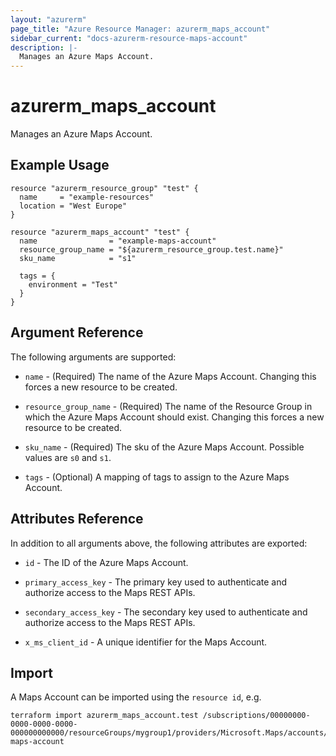 ```yaml
---
layout: "azurerm"
page_title: "Azure Resource Manager: azurerm_maps_account"
sidebar_current: "docs-azurerm-resource-maps-account"
description: |-
  Manages an Azure Maps Account.
---
```


# azurerm_maps_account

Manages an Azure Maps Account.

## Example Usage

```hcl
resource "azurerm_resource_group" "test" {
  name     = "example-resources"
  location = "West Europe"
}

resource "azurerm_maps_account" "test" {
  name                = "example-maps-account"
  resource_group_name = "${azurerm_resource_group.test.name}"
  sku_name            = "s1"

  tags = {
    environment = "Test"
  }
}
```

## Argument Reference

The following arguments are supported:

* `name` - (Required) The name of the Azure Maps Account. Changing this forces a new resource to be created.

* `resource_group_name` - (Required) The name of the Resource Group in which the Azure Maps Account should exist. Changing this forces a new resource to be created.

* `sku_name` - (Required) The sku of the Azure Maps Account. Possible values are `s0` and `s1`.

* `tags` - (Optional) A mapping of tags to assign to the Azure Maps Account.


## Attributes Reference

In addition to all arguments above, the following attributes are exported:

* `id` - The ID of the Azure Maps Account.

* `primary_access_key` - The primary key used to authenticate and authorize access to the Maps REST APIs.

* `secondary_access_key` - The secondary key used to authenticate and authorize access to the Maps REST APIs.

* `x_ms_client_id` - A unique identifier for the Maps Account.

## Import

A Maps Account can be imported using the `resource id`, e.g.

```shell
terraform import azurerm_maps_account.test /subscriptions/00000000-0000-0000-0000-000000000000/resourceGroups/mygroup1/providers/Microsoft.Maps/accounts/my-maps-account
```

